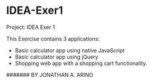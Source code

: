 # IDEA-Exer1
Project: IDEA Exer 1

This Exercise contains 3 applications:
- Basic calculator app using native JavaScript
- Basic calculator app using jQuery
- Shopping web app with a shopping cart functionality.

####### BY JONATHAN A. ARINO